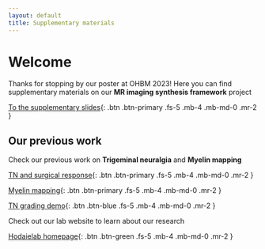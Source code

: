 ```yaml
---
layout: default
title: Supplementary materials
---
```


# Welcome 

Thanks for stopping by our poster at OHBM 2023! Here you can find supplementary materials on our **MR imaging synthesis framework** project


[To the supplementary slides](conv.html){: .btn .btn-primary .fs-5 .mb-4 .mb-md-0 .mr-2 }


## Our previous work

Check our previous work on **Trigeminal neuralgia** and **Myelin mapping**


[TN and surgical response](slides.html){: .btn .btn-primary .fs-5 .mb-4 .mb-md-0 .mr-2 }


[Myelin mapping](myelinmap.html){: .btn .btn-primary .fs-5 .mb-4 .mb-md-0 .mr-2 }


[ TN grading demo](../grades){: .btn .btn-blue .fs-5 .mb-4 .mb-md-0 .mr-2 }
<br>

Check out our lab website to learn about our research

[Hodaielab homepage](https://hodaielab.com){: .btn .btn-green .fs-5 .mb-4 .mb-md-0 .mr-2 }
